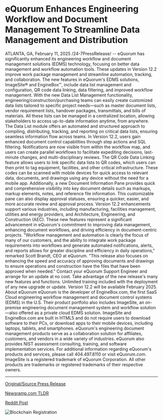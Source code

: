 # eQuorum Enhances Engineering Workflow and Document Management To Streamline Data Management and Distribution

ATLANTA, GA, February 11, 2025 /24-7PressRelease/ -- eQuorum has significantly enhanced its engineering workflow and document management solutions (EDMS) technology, focusing on better data management and workflow automation tools. These updates in Version 12.2 improve work package management and streamline automation, tracking, and collaboration.  The new features in eQuorum's EDMS solutions, ImageSite® and EngineBox™, include data list management and configuration, QR code data linking, data filtering, and improved workflow management.  With the new Data List Management functionality, engineering/construction/purchasing teams can easily create customized data lists tailored to specific project needs—such as master document lists, vendor requirement lists, handover packages, transmittals, and bills of materials. All these lists can be managed in a centralized location, allowing stakeholders to access up-to-date information anytime, from anywhere. The Data List module offers an automated and structured approach to compiling, distributing, tracking, and reporting on critical data lists, ensuring seamless information flow across teams.  In Version 12.2, users gain enhanced document control capabilities through step actions and SQL filtering. Notifications are now visible from within the workflow map, and users can create parallel workflows to facilitate expediting decisions, last-minute changes, and multi-disciplinary reviews.  The QR Code Data Linking feature allows users to link specific data lists to QR codes, which users can then print to tag equipment, facilities, and other critical infrastructure. These codes can be scanned with mobile devices for quick access to relevant data, documents, and drawings using any device without the need for a mobile app.  Additionally, a new Document Information Pane provides quick and comprehensive visibility into key document details such as markups, markup elements, notes, and reference file information. This customizable pane can also display approval statuses, ensuring a quicker, easier, and more accurate review and approval process.  Version 12.2 enhancements support various industries, including manufacturing, facilities management, utilities and energy providers, and Architecture, Engineering, and Construction (AEC). These new features represent a significant advancement in eQuorum's commitment to improving data management, enhancing document workflows, and driving efficiency in document-centric projects.  "Workflow management and automation is clearly the focus of many of our customers, and the ability to integrate work package requirements into workflows and generate automated notifications, alerts, and reports allows for greater discipline and efficiency in daily operations," remarked Scott Brandt, CEO at eQuorum. "This release also focuses on enhancing the speed and accuracy of approving documents and drawings to ensure operations and construction have the files that have been approved when needed."  Contact your eQuorum Support Engineer and arrange for an update at no cost. Take advantage of the new release's many new features and functions. Unlimited training included with the deployment of any new upgrade or update.  Version 12.2 will be available February 2025.  About eQuorum  eQuorum is the developer of EngineBox.com, the first SaaS Cloud engineering workflow management and document control systems (EDMS) in the U.S. Their product portfolio also includes ImageSite, an on-premise engineering document management system and workflow solution—also offered as a private cloud EDMS solution. ImageSite and EngineBox.com are built in HTML5 and do not require users to download software to their PCs, or download apps to their mobile devices, including laptops, tablets, and smartphones. eQuorum's engineering document management products serve as a collaboration solution for affiliates, customers, and vendors in a wide variety of industries. eQuorum also provides NIST assessment consulting, training, and software implementation services. For additional information regarding eQuorum's products and services, please call 404.497.8110 or visit eQuorum.com.   ImageSite is a registered trademark of eQuorum Corporation. All other products are trademarks or registered trademarks of their respective owners. 

---

[Original/Source Press Release](https://www.24-7pressrelease.com/press-release/519618/equorum-enhances-engineering-workflow-and-document-management-to-streamline-data-management-and-distribution)
                    

[Newsramp.com TLDR](https://newsramp.com/curated-news/equorum-enhances-engineering-workflow-with-version-12-2/7d24c9313cbce990bcf5b1dcc8d005af) 

 



[Reddit Post](https://www.reddit.com/r/newsramp/comments/1in4y65/equorum_enhances_engineering_workflow_with/) 



![Blockchain Registration](https://cdn.newsramp.app/24-7PressRelease/qrcode/252/11/filoKRhf.webp)
